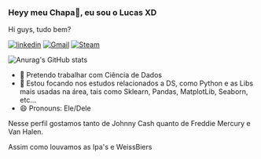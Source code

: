### Heyy meu Chapa👋, eu sou o Lucas XD




Hi guys, tudo bem?

[![linkedin](https://img.shields.io/badge/LinkedIn-0077B5?style=for-the-badge&logo=linkedin&logoColor=white)](linkedin.com/in/lucas-padilha-827438176)
[![Gmail](https://img.shields.io/badge/Gmail-D14836?style=for-the-badge&logo=gmail&logoColor=white
)](lucaspadilha.castro@gmail.com)
[![Steam](https://img.shields.io/badge/Steam-000000?style=for-the-badge&logo=steam&logoColor=white)](https://steamcommunity.com/id/Hantaro00/)

![Anurag's GitHub stats](https://github-readme-stats.vercel.app/api?username=LucasCastroPadilha&show_icons=true&theme=blue-green)






- 👔 Pretendo trabalhar com Ciência de Dados
- 🎯 Estou focando nos estudos relacionados a DS, como Python e as Libs mais usadas na área, tais como Sklearn, Pandas, MatplotLib, Seaborn, etc...
- 😄 Pronouns: Ele/Dele


Nesse perfil gostamos tanto de Johnny Cash quanto de Freddie Mercury e Van Halen.

Assim como louvamos as Ipa's e WeissBiers

